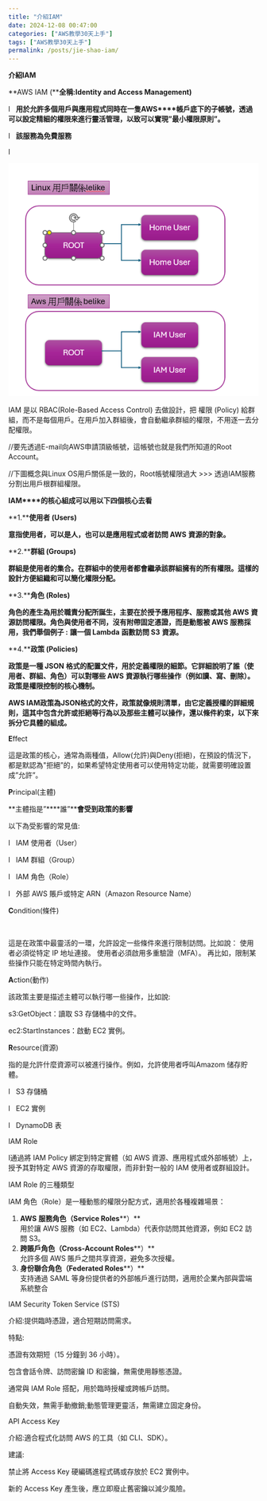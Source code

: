 ```yaml
---
title: "介紹IAM"
date: 2024-12-08 00:47:00
categories: ["AWS教學30天上手"]
tags: ["AWS教學30天上手"]
permalink: /posts/jie-shao-iam/
---
```

**介紹IAM**

**AWS IAM (****全稱:Identity and Access Management)**

l  
**用於允許多個用戶與應用程式同時在一隻AWS****帳戶底下的子帳號，透過可以設定精細的權限來進行靈活管理，以致可以實現”****最小權限原則”****。**

l  
**該服務為免費服務**

l   

[![](/assets/images/111.png)](https://blogger.googleusercontent.com/img/b/R29vZ2xl/AVvXsEhIVLCzpI18REND4Dxfb0ZurC-YdSJge-nLAO2YIyvSe5gKAXC64LNKZS-9mEkqIprxb0O7Ax9iMPpZir6VdosHZuRXyEEm1OdOpM5nh9iUyF5ED79b6LpclSjcCvTXeRkG04qfsNKXUAyIuhw_Vhs4O4mcmtYPZkqZP1_PAee0tpEWeeeDcxc76GgDKgA/s578/111.png)

  
  
IAM 是以 RBAC(Role-Based Access Control)
去做設計，把 權限 (Policy) 給群組，而不是每個用戶。在用戶加入群組後，會自動繼承群組的權限，不用逐一去分配權限。

//要先透過E-mail向AWS申請頂級帳號，這帳號也就是我們所知道的Root Account。

//下圖概念與Linux OS用戶關係是一致的，Root帳號權限過大 >>> 透過IAM服務分割出用戶根群組權限。

**IAM****的核心組成可以用以下四個核心去看**

**1.****使用者 (Users)**

**意指使用者，可以是人，也可以是應用程式或者訪問 AWS** **資源的對象。**

**2.****群組 (Groups)**

**群組是使用者的集合。在群組中的使用者都會繼承該群組擁有的所有權限。這樣的設計方便組織和可以簡化權限分配。**

**3.****角色 (Roles)**

**角色的產生為用於職責分配所誕生，主要在於授予應用程序、服務或其他 AWS** **資源訪問權限。角色與使用者不同，沒有附帶固定憑證，而是動態被 AWS** **服務採用，我們舉個例子 :** **讓一個 Lambda** **函數訪問 S3** **資源。**

**4.****政策 (Policies)**

**政策是一種 JSON** **格式的配置文件，用於定義權限的細節。它詳細說明了誰（使用者、群組、角色）可以對哪些 AWS** **資源執行哪些操作（例如讀、寫、刪除）。政策是權限控制的核心機制。**

**AWS IAM****政策為JSON****格式的文件，政策就像規則清單，由它定義授權的詳細規則，這其中包含允許或拒絕等行為以及那些主體可以操作，還以條件約束，以下來拆分它具體的組成。**

**E**ffect

這是政策的核心，通常為兩種值，Allow(允許)與Deny(拒絕)，在預設的情況下，都是默認為"拒絕”的，如果希望特定使用者可以使用特定功能，就需要明確設置成”允許”。

**P**rincipal(主體)

**主體指是”****誰”****會受到政策的影響**

以下為受影響的常見值:

l   IAM 使用者（User）

l   IAM 群組（Group）

l   IAM 角色（Role）

l   外部 AWS 賬戶或特定 ARN（Amazon Resource Name）

**C**ondition(條件)

 

這是在政策中最靈活的一環，允許設定一些條件來進行限制訪問。比如說：
使用者必須從特定 IP 地址連接。
使用者必須啟用多重驗證（MFA）。
再比如，限制某些操作只能在特定時間內執行。

**A**ction(動作)

該政策主要是描述主體可以執行哪一些操作，比如說:

s3:GetObject：讀取 S3 存儲桶中的文件。

ec2:StartInstances：啟動 EC2 實例。

**R**esource(資源)

指的是允許什麼資源可以被進行操作。例如，允許使用者呼叫Amazom 储存貯體。

l   S3 存儲桶

l   EC2 實例

l   DynamoDB 表

IAM Role

I通過將 IAM Policy 綁定到特定實體（如 AWS 資源、應用程式或外部帳號）上，授予其對特定 AWS 資源的存取權限，而非針對一般的 IAM 使用者或群組設計。

IAM Role 的三種類型

IAM 角色（Role）是一種動態的權限分配方式，適用於各種複雜場景：

1. **AWS** **服務角色（Service Roles****）**  
   用於讓 AWS 服務（如 EC2、Lambda）代表你訪問其他資源，例如
   EC2 訪問 S3。
2. **跨賬戶角色（Cross-Account
   Roles****）**  
   允許多個 AWS 賬戶之間共享資源，避免多次授權。
3. **身份聯合角色（Federated
   Roles****）**  
   支持通過 SAML 等身份提供者的外部帳戶進行訪問，適用於企業內部與雲端系統整合​

IAM Security Token Service (STS)

介紹:提供臨時憑證，適合短期訪問需求。

特點:

憑證有效期短（15 分鐘到 36 小時）。

包含會話令牌、訪問密鑰 ID 和密鑰，無需使用靜態憑證。

通常與 IAM Role 搭配，用於臨時授權或跨帳戶訪問。

自動失效，無需手動撤銷;動態管理更靈活，無需建立固定身份。

API Access Key

介紹:適合程式化訪問 AWS 的工具（如 CLI、SDK）。

建議:

禁止將 Access Key 硬編碼進程式碼或存放於 EC2 實例中。

新的 Access Key 產生後，應立即廢止舊密鑰以減少風險。

  